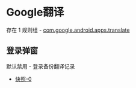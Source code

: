 # Google翻译

存在 1 规则组 - [com.google.android.apps.translate](/src/apps/com.google.android.apps.translate.ts)

## 登录弹窗

默认禁用 - 登录备份翻译记录

- [快照-0](https://i.gkd.li/import/13495796)
